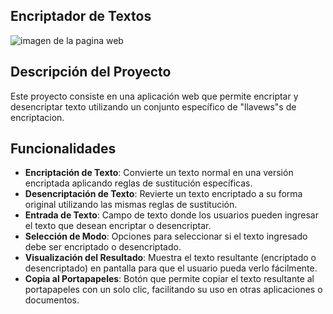 ## Encriptador de Textos
<image src="/assets/pagina-web.jpg" alt="imagen de la pagina web">


## Descripción del Proyecto
Este proyecto consiste en una aplicación web  que permite encriptar y desencriptar texto utilizando un conjunto específico de "llavews"s de encriptacion. 

## Funcionalidades
- **Encriptación de Texto**: Convierte un texto normal en una versión encriptada aplicando reglas de sustitución específicas.
- **Desencriptación de Texto**: Revierte un texto encriptado a su forma original utilizando las mismas reglas de sustitución.
- **Entrada de Texto**: Campo de texto donde los usuarios pueden ingresar el texto que desean encriptar o desencriptar.
- **Selección de Modo**: Opciones para seleccionar si el texto ingresado debe ser encriptado o desencriptado.
- **Visualización del Resultado**: Muestra el texto resultante (encriptado o desencriptado) en pantalla para que el usuario pueda verlo fácilmente.
- **Copia al Portapapeles**: Botón que permite copiar el texto resultante al portapapeles con un solo clic, facilitando su uso en otras aplicaciones o documentos.
